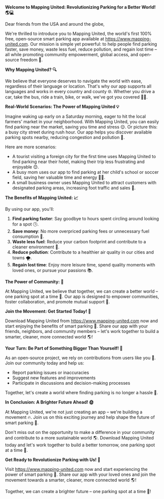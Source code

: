 **Welcome to Mapping United: Revolutionizing Parking for a Better World! 🌎💻**

Dear friends from the USA and around the globe,

We're thrilled to introduce you to Mapping United, the world's first 100% free, open-source smart parking app available at https://www.mapping-united.com. Our mission is simple yet powerful: to help people find parking faster, save money, waste less fuel, reduce pollution, and regain lost time – all while promoting community empowerment, global access, and open-source freedom 🌟.

**Why Mapping United? 🔍**

We believe that everyone deserves to navigate the world with ease, regardless of their language or location. That's why our app supports all languages and works in every country and county 🌐. Whether you drive a car, take the bus, ride a train, bike, or walk, we've got you covered 🚴‍♀️.

**Real-World Scenarios: The Power of Mapping United 💡**

Imagine waking up early on a Saturday morning, eager to hit the local farmers' market in your neighborhood. With Mapping United, you can easily find parking near the market, saving you time and stress 😌. Or picture this: a busy city street during rush hour. Our app helps you discover available parking spots nearby, reducing congestion and pollution 🚨.

Here are more scenarios:

*   A tourist visiting a foreign city for the first time uses Mapping United to find parking near their hotel, making their trip less frustrating and enjoyable 😊.
*   A busy mom uses our app to find parking at her child's school or soccer field, saving her valuable time and energy 🏃‍♀️.
*   A small business owner uses Mapping United to attract customers with designated parking areas, increasing foot traffic and sales 💼.

**The Benefits of Mapping United: 📈**

By using our app, you'll:

1.  **Find parking faster**: Say goodbye to hours spent circling around looking for a spot 🕒.
2.  **Save money**: No more overpriced parking fees or unnecessary fuel consumption 💸.
3.  **Waste less fuel**: Reduce your carbon footprint and contribute to a cleaner environment 🌿.
4.  **Reduce pollution**: Contribute to a healthier air quality in our cities and towns 🌪️.
5.  **Regain lost time**: Enjoy more leisure time, spend quality moments with loved ones, or pursue your passions 📚.

**The Power of Community: 👥**

At Mapping United, we believe that together, we can create a better world – one parking spot at a time 💖. Our app is designed to empower communities, foster collaboration, and promote mutual support 🤝.

**Join the Movement: Get Started Today! 🎉**

Download Mapping United from https://www.mapping-united.com now and start enjoying the benefits of smart parking 📱. Share our app with your friends, neighbors, and community members – let's work together to build a smarter, cleaner, more connected world 🌎!

**Your Turn: Be Part of Something Bigger Than Yourself! 🤝**

As an open-source project, we rely on contributions from users like you 👥. Join our community today and help us:

*   Report parking issues or inaccuracies
*   Suggest new features and improvements
*   Participate in discussions and decision-making processes

Together, let's create a world where finding parking is no longer a hassle 🙌.

**In Conclusion: A Brighter Future Ahead! 🌞**

At Mapping United, we're not just creating an app – we're building a movement 🔥. Join us on this exciting journey and help shape the future of smart parking 🌟.

Don't miss out on the opportunity to make a difference in your community and contribute to a more sustainable world 🌎. Download Mapping United today and let's work together to build a better tomorrow, one parking spot at a time 🚀.

**Get Ready to Revolutionize Parking with Us! 🚨**

Visit https://www.mapping-united.com now and start experiencing the power of smart parking 📱. Share our app with your loved ones and join the movement towards a smarter, cleaner, more connected world 🌎!

Together, we can create a brighter future – one parking spot at a time 🌟!
